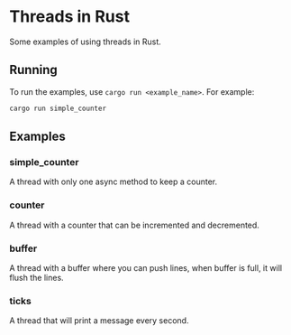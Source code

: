 # Threads in Rust

Some examples of using threads in Rust.

## Running

To run the examples, use `cargo run <example_name>`. For example:

```bash
cargo run simple_counter
```

## Examples

### simple_counter

A thread with only one async method to keep a counter.

### counter

A thread with a counter that can be incremented and decremented.

### buffer

A thread with a buffer where you can push lines, when buffer is full, it will flush the lines.

### ticks

A thread that will print a message every second.
